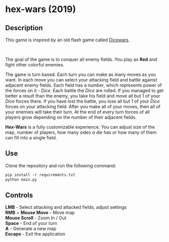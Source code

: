 # hex-wars (2019)

## Description
This game is inspired by an old flash game called [Dicewars](https://www.gamedesign.jp/games/dicewars/).

<br>

The goal of the game is to conquer all enemy fields. You play as **Red** and fight other colorful enemies. 

The game is turn based. Each turn you can make as many moves as you want. In each move you can select your attacking field and battle against adjacent enemy fields. Each field has a number, which represents power of the forces on it - *Dice*. Each battle the *Dice* are rolled. If you managed to get better a result than the enemy, you take his field and move all but 1 of your *Dice* forces there. If you have lost the battle, you lose all but 1 of your *Dice* forces on your attacking field. After you make all of your moves, then all of your enemies will take their turn. At the end of every turn forces of all players grow depending on the number of their adjacent fields. 

**Hex-Wars** is a fully customizable experience. You can adjust size of the map, number of players, how many sides *a die* has or how many of them can fill into a single field.

## Use

Clone the repository and run the following command:
```ps
pip install -r requirements.txt
python main.py
```

## Controls

**LMB** - Select attacking and attacked fields, adjust settings  
**RMB** + **Mouse Move** - Move map  
**Mouse Scroll** - Zoom In / Out  
**Space** - End of your turn  
**A** - Generate a new map  
**Escape** - Exit the application

